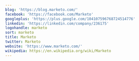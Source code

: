 ```yaml
---
blog: 'https://blog.marketo.com/'
facebook: 'https://facebook.com/Marketo'
googleplus: 'https://plus.google.com/104107596768724514776'
linkedin: 'https://linkedin.com/company/236175'
logohandle: marketo
sort: marketo
title: Marketo
twitter: Marketo
website: 'https://www.marketo.com/'
wikipedia: https://en.wikipedia.org/wiki/Marketo
---
```


